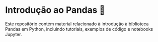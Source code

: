 # Introdução ao Pandas 🐼

Este repositório contém material relacionado à introdução à biblioteca Pandas em Python, incluindo tutoriais, exemplos de código e notebooks Jupyter.
 
